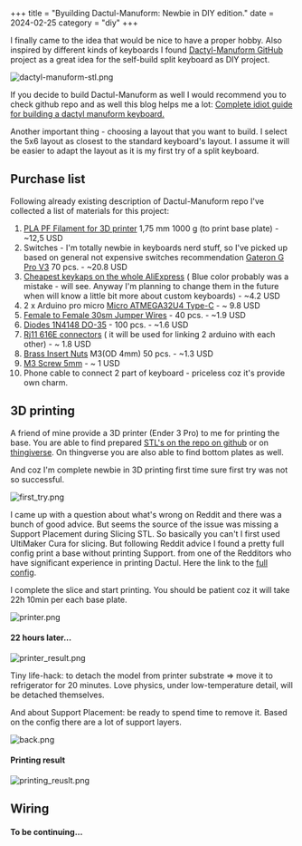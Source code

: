 +++
title = "Byuilding Dactul-Manuform: Newbie in DIY edition."
date = 2024-02-25
category = "diy"
+++

I finally came to the idea that would be nice to have a proper hobby. Also inspired by different
kinds of keyboards I found [Dactyl-Manuform GitHub](https://github.com/abstracthat/dactyl-manuform)
project as a great idea for the self-build split keyboard as DIY project.

![dactyl-manuform-stl.png](../static/img/post_9/dactyl-manuform-stl.png)

If you decide to build Dactul-Manuform as well I would recommend you to check github repo and as
well this blog helps me a
lot: [Complete idiot guide for building a dactyl manuform keyboard.](https://medium.com/swlh/complete-idiot-guide-for-building-a-dactyl-manuform-keyboard-53454845b065)

Another important thing - choosing a layout that you want to build. I select the 5x6 layout as
closest to the standard keyboard's layout. I assume it will be easier to adapt the layout as it is
my first try of a split keyboard.

## Purchase list

Following already existing description of Dactul-Manuform repo I've collected a list of materials
for this project:

1. [PLA PF Filament for 3D printer](https://allegro.pl/oferta/filament-pf-pla-1-75mm-1kg-czarny-9014078637)
   1,75 mm 1000 g (to print base plate) - ~12,5 USD
2. Switches - I'm totally newbie in keyboards nerd stuff, so I've picked up based on general not
   expensive switches
   recommendation [Gateron G Pro V3](https://aliexpress.com/item/1005006376024657.html?spm=a2g0o.order_list.order_list_main.47.21ef1c24Swjb0E&gatewayAdapt=glo2rus&sku_id=12000036949493895)
   70 pcs. - ~20.8 USD
3. [Cheapest keykaps on the whole AliExpress](https://www.aliexpress.com/item/1005005979935288.html?spm=a2g0o.order_list.order_list_main.5.21ef1c24Swjb0E) (
   Blue color probably was a mistake - will see. Anyway I'm planning to change them in the future
   when will know a little bit more about custom keyboards) - ~4.2 USD
4. 2 x Arduino pro
   micro [Micro ATMEGA32U4 Type-C](https://pl.aliexpress.com/item/32840365436.html?spm=a2g0o.order_list.order_list_main.52.21ef1c24243JSb&sku_id=12000016336828198&gatewayAdapt=glo2pol) - ~
   9.8 USD
5. [Female to Female 30sm Jumper Wires](https://www.aliexpress.com/item/1005004333197874.html?spm=a2g0o.order_list.order_list_main.37.21ef1c24Swjb0E) -
   40 pcs. -  ~1.9 USD
6. [Diodes 1N4148 DO-35](https://www.aliexpress.com/item/1005004333197874.html?spm=a2g0o.order_list.order_list_main.37.21ef1c24Swjb0E) -
   100 pcs. - ~1.6 USD
7. [Rj11 616E connectors](https://www.aliexpress.com/item/1005005654491710.html?spm=a2g0o.order_list.order_list_main.42.21ef1c24Swjb0E) (
   it will be used for linking 2 arduino with each other) - ~ 1.8 USD
8. [Brass Insert Nuts](https://www.aliexpress.com/item/1005006273964070.html?spm=a2g0o.order_list.order_list_main.11.21ef1c24Swjb0E)
   M3(OD 4mm) 50 pcs. - ~1.3 USD
9. [M3 Screw 5mm](https://www.aliexpress.com/item/1005002044837898.html?spm=a2g0o.order_list.order_list_main.16.21ef1c24Swjb0E) - ~
   1 USD
10. Phone cable to connect 2 part of keyboard - priceless coz it's provide own charm.

## 3D printing

A friend of mine provide a 3D printer (Ender 3 Pro) to me for printing the base. You are able to
find
prepared [STL's on the repo on github](https://github.com/abstracthat/dactyl-manuform/tree/master/things)
or on [thingiverse](https://www.thingiverse.com/thing:2666676/makes). On thingverse you are also
able to find bottom plates as well.

And coz I'm complete newbie in 3D printing first time sure first try was not so successful.

![first_try.png](../static/img/post_9/first_try.png)

I came up with a question about what's wrong on Reddit and there was a bunch of good advice. But
seems the source of the issue was missing a Support Placement during Slicing STL. So basically you
can't
I first used UltiMaker Cura for slicing. But following Reddit advice I found a pretty full config
print a base without printing Support.
from one of the Redditors who have significant experience in printing Dactul.
Here the link to
the [full config](https://www.reddit.com/r/ErgoMechKeyboards/comments/1afrvbi/comment/kocbimk/?utm_source=share&utm_medium=web3x&utm_name=web3xcss&utm_term=1&utm_content=share_button).

I complete the slice and start printing. You should be patient coz it will take 22h 10min per each
base
plate.

![printer.png](../static/img/post_9/printer.png)

#### 22 hours later...

![printer_result.png](../static/img/post_9/printer_result.png)

Tiny life-hack: to detach the model from printer substrate => move it to refrigerator for 20
minutes. Love physics, under low-temperature detail, will be detached themselves.

And about Support Placement: be ready to spend time to remove it. Based on the config there are a
lot
of support layers.

![back.png](../static/img/post_9/back.png)

#### Printing result

![printing_reuslt.png](../static/img/post_9/printing_reuslt.png)

## Wiring

#### To be continuing...
